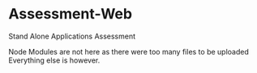 # Assessment-Web
Stand Alone Applications Assessment

Node Modules are not here as there were too many files to be uploaded
Everything else is however.
